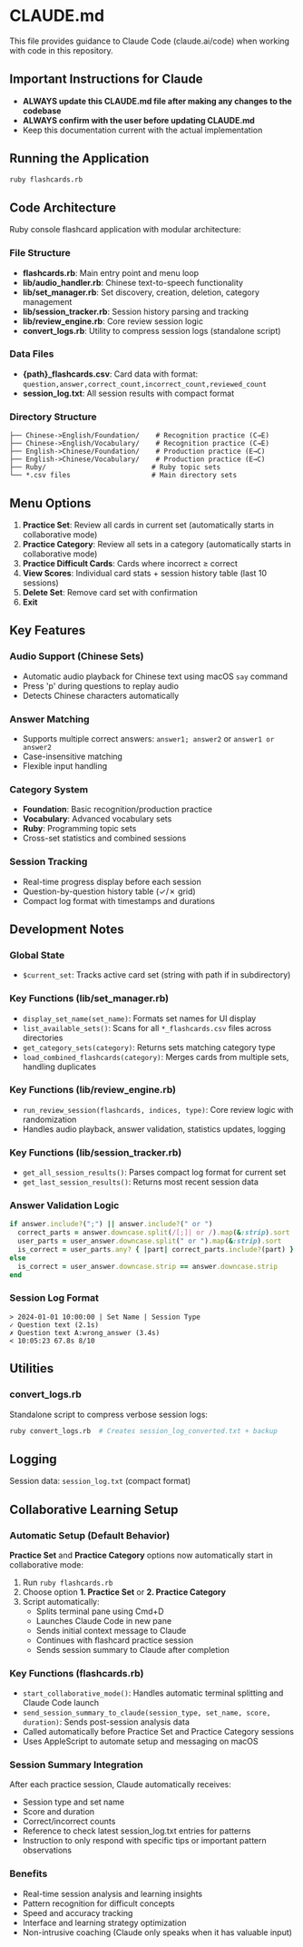 # CLAUDE.md

This file provides guidance to Claude Code (claude.ai/code) when working with code in this repository.

## Important Instructions for Claude
- **ALWAYS update this CLAUDE.md file after making any changes to the codebase**
- **ALWAYS confirm with the user before updating CLAUDE.md**
- Keep this documentation current with the actual implementation

## Running the Application

```bash
ruby flashcards.rb
```

## Code Architecture

Ruby console flashcard application with modular architecture:

### File Structure
- **flashcards.rb**: Main entry point and menu loop
- **lib/audio_handler.rb**: Chinese text-to-speech functionality  
- **lib/set_manager.rb**: Set discovery, creation, deletion, category management
- **lib/session_tracker.rb**: Session history parsing and tracking
- **lib/review_engine.rb**: Core review session logic
- **convert_logs.rb**: Utility to compress session logs (standalone script)

### Data Files
- **{path}_flashcards.csv**: Card data with format: `question,answer,correct_count,incorrect_count,reviewed_count`
- **session_log.txt**: All session results with compact format

### Directory Structure
```
├── Chinese->English/Foundation/    # Recognition practice (C→E)
├── Chinese->English/Vocabulary/    # Recognition practice (C→E)  
├── English->Chinese/Foundation/    # Production practice (E→C)
├── English->Chinese/Vocabulary/    # Production practice (E→C)
├── Ruby/                          # Ruby topic sets
└── *.csv files                    # Main directory sets
```

## Menu Options

1. **Practice Set**: Review all cards in current set (automatically starts in collaborative mode)
2. **Practice Category**: Review all sets in a category (automatically starts in collaborative mode)
3. **Practice Difficult Cards**: Cards where incorrect ≥ correct
4. **View Scores**: Individual card stats + session history table (last 10 sessions)
5. **Delete Set**: Remove card set with confirmation
6. **Exit**

## Key Features

### Audio Support (Chinese Sets)
- Automatic audio playback for Chinese text using macOS `say` command
- Press 'p' during questions to replay audio
- Detects Chinese characters automatically

### Answer Matching
- Supports multiple correct answers: `answer1; answer2` or `answer1 or answer2`
- Case-insensitive matching
- Flexible input handling

### Category System
- **Foundation**: Basic recognition/production practice
- **Vocabulary**: Advanced vocabulary sets  
- **Ruby**: Programming topic sets
- Cross-set statistics and combined sessions

### Session Tracking
- Real-time progress display before each session
- Question-by-question history table (✓/✗ grid)
- Compact log format with timestamps and durations

## Development Notes

### Global State
- `$current_set`: Tracks active card set (string with path if in subdirectory)

### Key Functions (lib/set_manager.rb)
- `display_set_name(set_name)`: Formats set names for UI display
- `list_available_sets()`: Scans for all `*_flashcards.csv` files across directories
- `get_category_sets(category)`: Returns sets matching category type
- `load_combined_flashcards(category)`: Merges cards from multiple sets, handling duplicates

### Key Functions (lib/review_engine.rb)  
- `run_review_session(flashcards, indices, type)`: Core review logic with randomization
- Handles audio playback, answer validation, statistics updates, logging

### Key Functions (lib/session_tracker.rb)
- `get_all_session_results()`: Parses compact log format for current set
- `get_last_session_results()`: Returns most recent session data

### Answer Validation Logic
```ruby
if answer.include?(";") || answer.include?(" or ")
  correct_parts = answer.downcase.split(/[;]| or /).map(&:strip).sort
  user_parts = user_answer.downcase.split(" or ").map(&:strip).sort
  is_correct = user_parts.any? { |part| correct_parts.include?(part) }
else
  is_correct = user_answer.downcase.strip == answer.downcase.strip
end
```

### Session Log Format
```
> 2024-01-01 10:00:00 | Set Name | Session Type
✓ Question text (2.1s)
✗ Question text A:wrong_answer (3.4s)  
< 10:05:23 67.8s 8/10
```

## Utilities

### convert_logs.rb
Standalone script to compress verbose session logs:
```bash
ruby convert_logs.rb  # Creates session_log_converted.txt + backup
```

## Logging

Session data: `session_log.txt` (compact format)

## Collaborative Learning Setup

### Automatic Setup (Default Behavior)
**Practice Set** and **Practice Category** options now automatically start in collaborative mode:
1. Run `ruby flashcards.rb`
2. Choose option **1. Practice Set** or **2. Practice Category**
3. Script automatically:
   - Splits terminal pane using Cmd+D
   - Launches Claude Code in new pane
   - Sends initial context message to Claude
   - Continues with flashcard practice session
   - Sends session summary to Claude after completion

### Key Functions (flashcards.rb)
- `start_collaborative_mode()`: Handles automatic terminal splitting and Claude Code launch
- `send_session_summary_to_claude(session_type, set_name, score, duration)`: Sends post-session analysis data
- Called automatically before Practice Set and Practice Category sessions
- Uses AppleScript to automate setup and messaging on macOS

### Session Summary Integration
After each practice session, Claude automatically receives:
- Session type and set name
- Score and duration
- Correct/incorrect counts
- Reference to check latest session_log.txt entries for patterns
- Instruction to only respond with specific tips or important pattern observations

### Benefits
- Real-time session analysis and learning insights
- Pattern recognition for difficult concepts
- Speed and accuracy tracking
- Interface and learning strategy optimization
- Non-intrusive coaching (Claude only speaks when it has valuable input)